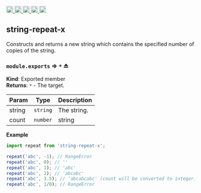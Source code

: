 <a href="https://travis-ci.org/Xotic750/string-repeat-x"
  title="Travis status">
<img
  src="https://travis-ci.org/Xotic750/string-repeat-x.svg?branch=master"
  alt="Travis status" height="18">
</a>
<a href="https://david-dm.org/Xotic750/string-repeat-x"
  title="Dependency status">
<img src="https://david-dm.org/Xotic750/string-repeat-x/status.svg"
  alt="Dependency status" height="18"/>
</a>
<a
  href="https://david-dm.org/Xotic750/string-repeat-x?type=dev"
  title="devDependency status">
<img src="https://david-dm.org/Xotic750/string-repeat-x/dev-status.svg"
  alt="devDependency status" height="18"/>
</a>
<a href="https://badge.fury.io/js/string-repeat-x"
  title="npm version">
<img src="https://badge.fury.io/js/string-repeat-x.svg"
  alt="npm version" height="18">
</a>
<a href="https://www.jsdelivr.com/package/npm/string-repeat-x"
  title="jsDelivr hits">
<img src="https://data.jsdelivr.com/v1/package/npm/string-repeat-x/badge?style=rounded"
  alt="jsDelivr hits" height="18">
</a>

<a name="module_string-repeat-x"></a>

## string-repeat-x

Constructs and returns a new string which contains the specified number of copies of the string.

<a name="exp_module_string-repeat-x--module.exports"></a>

### `module.exports` ⇒ <code>\*</code> ⏏

**Kind**: Exported member  
**Returns**: <code>\*</code> - The target.  

| Param    | Type                       | Description |
| -------- | -------------------------- | ----------- |
| string   | <code>string</code>        | The string. |
| count    | <code>number|string</code> | The count.  |

**Example**

```js
import repeat from 'string-repeat-x';

repeat('abc', -1); // RangeError
repeat('abc', 0); // ''
repeat('abc', 1); // 'abc'
repeat('abc', 2); // 'abcabc'
repeat('abc', 3.5); // 'abcabcabc' (count will be converted to integer)
repeat('abc', 1/0); // RangeError
```
